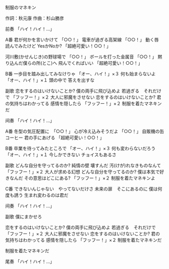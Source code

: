 制服のマネキン

作詞：秋元康
作曲：杉山勝彦

前奏
「ハイ！ハイ！…」 

A番
君が何かを言いかけて 「○○！」 
電車が過ぎる高架線 「○○！」 
動く唇　読んでみたけど
YesかNoか? 「超絶可愛い！○○！」 

河川敷(かせんじき)の野球場で 「○○！」 
ボールを打った金属音 「○○！」 
黙り込んだ僕らの所(とこ)へ
飛んでくればいい 「超絶可愛い！○○！」 

B番
一歩目を踏み出してみなけりゃ 「オー、ハイ！」×３ 
何も始まらないよ 「オー、ハイ！」×１
頭の中で
答えを出すな

副歌
恋をするのはいけないことか?
僕の両手に飛び込めよ
若過ぎる　それだけで 「フッフー！」×２
大人に邪魔をさせない
恋をするのはいけないことか?
君の気持ちはわかってる
感情を隠したら 「フッフー！」×２ 
制服を着たマネキンだ

间奏
「ハイ！ハイ！…」 

A番
冬型の気圧配置に　「○○！」
心が冷え込みそうだよ 「○○！」 
自販機の缶コーヒー
君の手にあげる 「超絶可愛い！○○！」 

B番
卒業を待ってみたところで 「オー、ハイ！」×３
何も変わらないだろう 「オー、ハイ！」×１
今しかできない
チョイスもあるさ

副歌
どんな自分を守ってるのか? 
純情の壁 壊すんだ
汚(けが)れなきものなんて 「フッフー！」×２
大人が求める幻想
どんな自分を守ってるのか?
僕は本気で好きなんだ
その意思はどこにある? 「フッフー！」×２
制服を着たマネキンよ

C番
できないんじゃない　やってないだけさ
未来の扉　そこにあるのに
僕は何度も誘う
生まれ変わるのは君だ

间奏
「ハイ！ハイ！…」 

副歌
僕にまかせろ

恋をするのはいけないことか?
僕の両手に飛び込めよ
若過ぎる　それだけで 「フッフー！」×２
大人に邪魔をさせない
恋をするのはいけないことか?
君の気持ちはわかってる
感情を隠したら  「フッフー！」×２
制服を着たマネキンだ

制服を着たマネキンだ

尾奏
「ハイ！ハイ！…」 
